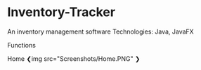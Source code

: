# Inventory-Tracker

An inventory management software
Technologies: Java, JavaFX

Functions

Home
❮img src="Screenshots/Home.PNG" ❯
